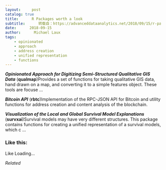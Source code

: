 ```yaml
---
layout:     post
catalog: true
title:      R Packages worth a look
subtitle:      转载自：https://advanceddataanalytics.net/2018/09/15/r-packages-worth-a-look-1273/
date:      2018-09-15
author:      Michael Laux
tags:
    - opinionated
    - approach
    - address creation
    - unified representation
    - functions
---
```


***Opinionated Approach for Digitizing Semi-Structured Qualitative GIS Data*** (**qualmap**)Provides a set of functions for taking qualitative GIS data, hand drawn on a map, and converting it to a simple features object. These tools are focuse …

***Bitcoin API*** (**rbtc**)Implementation of the RPC-JSON API for Bitcoin and utility functions for address creation and content analysis of the blockchain.

***Visualization of the Local and Global Survival Model Explanations*** (**survxai**)Survival models may have very different structures. This package contains functions for creating a unified representation of a survival models, which c …





### Like this:

Like Loading...


*Related*


